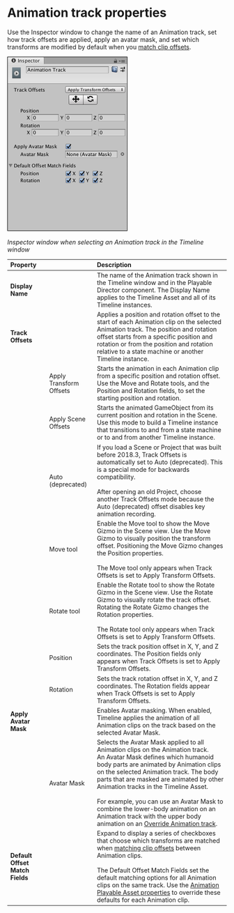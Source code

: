 # Animation track properties

Use the Inspector window to change the name of an Animation track, set how track offsets are applied, apply an avatar
mask, and set which transforms are modified by default when you [match clip offsets](clp_match.md).

![Inspector window when selecting an Animation track in the Timeline window](images/timeline_inspector_animation_track.png)

_Inspector window when selecting an Animation track in the Timeline window_

| **Property**                    |                         | **Description**                                                                                                                                                                                                                                                                                                                                                                                                                                                                             |
|:--------------------------------|:------------------------|:--------------------------------------------------------------------------------------------------------------------------------------------------------------------------------------------------------------------------------------------------------------------------------------------------------------------------------------------------------------------------------------------------------------------------------------------------------------------------------------------|
| **Display Name**                |                         | The name of the Animation track shown in the Timeline window and in the Playable Director component. The Display Name applies to the Timeline Asset and all of its Timeline instances.                                                                                                                                                                                                                                                                                                      |
| **Track Offsets**               |                         | Applies a position and rotation offset to the start of each Animation clip on the selected Animation track. The position and rotation offset starts from a specific position and rotation or from the position and rotation relative to a state machine or another Timeline instance.                                                                                                                                                                                                       |
|                                 | Apply Transform Offsets | Starts the animation in each Animation clip from a specific position and rotation offset. Use the Move and Rotate tools, and the Position and Rotation fields, to set the starting position and rotation.                                                                                                                                                                                                                                                                                   |
|                                 | Apply Scene Offsets     | Starts the animated GameObject from its current position and rotation in the Scene. Use this mode to build a Timeline instance that transitions to and from a state machine or to and from another Timeline instance.                                                                                                                                                                                                                                                                       |
|                                 | Auto (deprecated)       | If you load a Scene or Project that was built before 2018.3, Track Offsets is automatically set to Auto (deprecated). This is a special mode for backwards compatibility.<br /><br />After opening an old Project, choose another Track Offsets mode because the Auto (deprecated) offset disables key animation recording.                                                                                                                                                                 |
|                                 | Move tool               | Enable the Move tool to show the Move Gizmo in the Scene view. Use the Move Gizmo to visually position the transform offset. Positioning the Move Gizmo changes the Position properties.<br /><br />The Move tool only appears when Track Offsets is set to Apply Transform Offsets.                                                                                                                                                                                                        |
|                                 | Rotate tool             | Enable the Rotate tool to show the Rotate Gizmo in the Scene view. Use the Rotate Gizmo to visually rotate the track offset. Rotating the Rotate Gizmo changes the Rotation properties.<br /><br />The Rotate tool only appears when Track Offsets is set to Apply Transform Offsets.                                                                                                                                                                                                       |
|                                 | Position                | Sets the track position offset in X, Y, and Z coordinates. The Position fields only appears when Track Offsets is set to Apply Transform Offsets.                                                                                                                                                                                                                                                                                                                                           |
|                                 | Rotation                | Sets the track rotation offset in X, Y, and Z coordinates. The Rotation fields appear when Track Offsets is set to Apply Transform Offsets.                                                                                                                                                                                                                                                                                                                                                 |
| **Apply Avatar Mask**           |                         | Enables Avatar masking. When enabled, Timeline applies the animation of all Animation clips on the track based on the selected Avatar Mask.                                                                                                                                                                                                                                                                                                                                                 |
|                                 | Avatar Mask             | Selects the Avatar Mask applied to all Animation clips on the Animation track.<br />An Avatar Mask defines which humanoid body parts are animated by Animation clips on the selected Animation track. The body parts that are masked are animated by other Animation tracks in the Timeline Asset.<br /><br />For example, you can use an Avatar Mask to combine the lower-body animation on an Animation track with the upper body animation on an [Override Animation track](wf_mask.md). |
| **Default Offset Match Fields** |                         | Expand to display a series of checkboxes that choose which transforms are matched when [matching clip offsets](clp_match.md) between Animation clips.<br /><br />The Default Offset Match Fields set the default matching options for all Animation clips on the same track. Use the [Animation Playable Asset properties](insp_clp_anim_plyb.md) to override these defaults for each Animation clip.                                                                                       |
